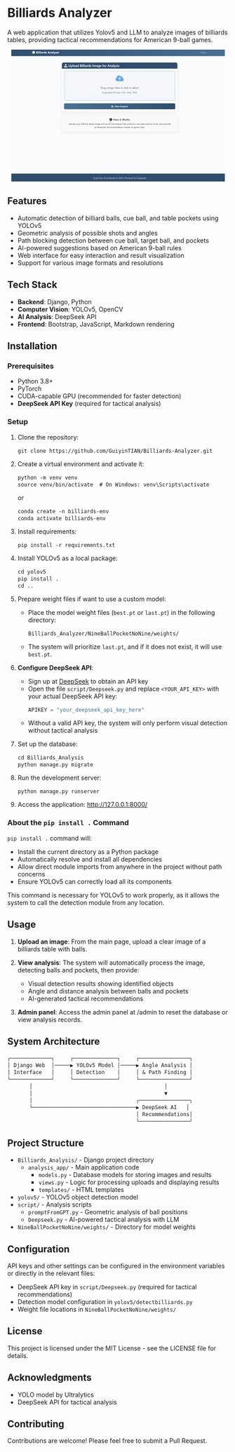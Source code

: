# Billiards Analyzer

A web application that utilizes Yolov5 and LLM to analyze images of billiards tables, providing tactical recommendations for American 9-ball games.

<div style="text-align: center;">
    <img src="Homepage.png" alt="Billiards Analysis" />
</div>

## Features

- Automatic detection of billiard balls, cue ball, and table pockets using YOLOv5
- Geometric analysis of possible shots and angles
- Path blocking detection between cue ball, target ball, and pockets
- AI-powered suggestions based on American 9-ball rules
- Web interface for easy interaction and result visualization
- Support for various image formats and resolutions

## Tech Stack

- **Backend**: Django, Python
- **Computer Vision**: YOLOv5, OpenCV
- **AI Analysis**: DeepSeek API
- **Frontend**: Bootstrap, JavaScript, Markdown rendering

## Installation

### Prerequisites

- Python 3.8+
- PyTorch
- CUDA-capable GPU (recommended for faster detection)
- **DeepSeek API Key** (required for tactical analysis)

### Setup

1. Clone the repository:
   ```
   git clone https://github.com/GuiyinTIAN/Billiards-Analyzer.git
   ```

2. Create a virtual environment and activate it:
   ```
   python -m venv venv
   source venv/bin/activate  # On Windows: venv\Scripts\activate
   ```
   or
   ```
   conda create -n billiards-env
   conda activate billiards-env
   ```

3. Install requirements:
   ```
   pip install -r requirements.txt
   ```

4. Install YOLOv5 as a local package:
   ```
   cd yolov5
   pip install .
   cd ..
   ```

5. Prepare weight files if want to use a custom model:
   - Place the model weight files (`best.pt` or `last.pt`) in the following directory:
     ```
     Billiards_Analyzer/NineBallPocketNoNine/weights/
     ```
   - The system will prioritize `last.pt`, and if it does not exist, it will use `best.pt`.

6. **Configure DeepSeek API**:
   - Sign up at [DeepSeek](https://deepseek.com/) to obtain an API key
   - Open the file `script/Deepseek.py` and replace `<YOUR_API_KEY>` with your actual DeepSeek API key:
     ```python
     APIKEY = "your_deepseek_api_key_here"
     ```
   - Without a valid API key, the system will only perform visual detection without tactical analysis

7. Set up the database:
   ```
   cd Billiards_Analysis
   python manage.py migrate
   ```

8. Run the development server:
   ```
   python manage.py runserver
   ```

9. Access the application: http://127.0.0.1:8000/

### About the `pip install .` Command

`pip install .` command will:
- Install the current directory as a Python package
- Automatically resolve and install all dependencies
- Allow direct module imports from anywhere in the project without path concerns
- Ensure YOLOv5 can correctly load all its components

This command is necessary for YOLOv5 to work properly, as it allows the system to call the detection module from any location.

## Usage

1. **Upload an image**: From the main page, upload a clear image of a billiards table with balls.

2. **View analysis**: The system will automatically process the image, detecting balls and pockets, then provide:
   - Visual detection results showing identified objects
   - Angle and distance analysis between balls and pockets
   - AI-generated tactical recommendations

3. **Admin panel**: Access the admin panel at /admin to reset the database or view analysis records.

## System Architecture

```
┌─────────────┐     ┌──────────────┐     ┌────────────────┐
│ Django Web  │─────▶ YOLOv5 Model │─────▶ Angle Analysis │
│ Interface   │     │ Detection    │     │ & Path Finding │
└─────────────┘     └──────────────┘     └────────────────┘
       │                                          │
       │                                          ▼
       │                                 ┌────────────────┐
       └─────────────────────────────────▶ DeepSeek AI   │
                                         │ Recommendations│
                                         └────────────────┘
```

## Project Structure

- `Billiards_Analysis/` - Django project directory
  - `analysis_app/` - Main application code
    - `models.py` - Database models for storing images and results
    - `views.py` - Logic for processing uploads and displaying results
    - `templates/` - HTML templates
- `yolov5/` - YOLOv5 object detection model
- `script/` - Analysis scripts
  - `promptFromGPT.py` - Geometric analysis of ball positions
  - `Deepseek.py` - AI-powered tactical analysis with LLM
- `NineBallPocketNoNine/weights/` - Directory for model weights

## Configuration

API keys and other settings can be configured in the environment variables or directly in the relevant files:

- DeepSeek API key in `script/Deepseek.py` (required for tactical recommendations)
- Detection model configuration in `yolov5/detectbilliards.py`
- Weight file locations in `NineBallPocketNoNine/weights/`

## License

This project is licensed under the MIT License - see the LICENSE file for details.

## Acknowledgments

- YOLO model by Ultralytics
- DeepSeek API for tactical analysis

## Contributing

Contributions are welcome! Please feel free to submit a Pull Request.
